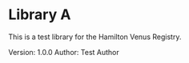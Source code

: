 # Library A

This is a test library for the Hamilton Venus Registry.

Version: 1.0.0
Author: Test Author
